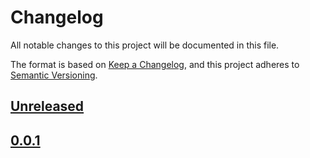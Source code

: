 # Changelog

All notable changes to this project will be documented in this file.

The format is based on [Keep a Changelog](https://keepachangelog.com/en/1.0.0/),
and this project adheres to [Semantic Versioning](https://semver.org/spec/v2.0.0.html).

## [Unreleased](https://github.com/alexandrestein/securelink/compare/v0.0.1...master)

## [0.0.1](https://github.com/alexandrestein/securelink/releases/tag/v0.0.1)
